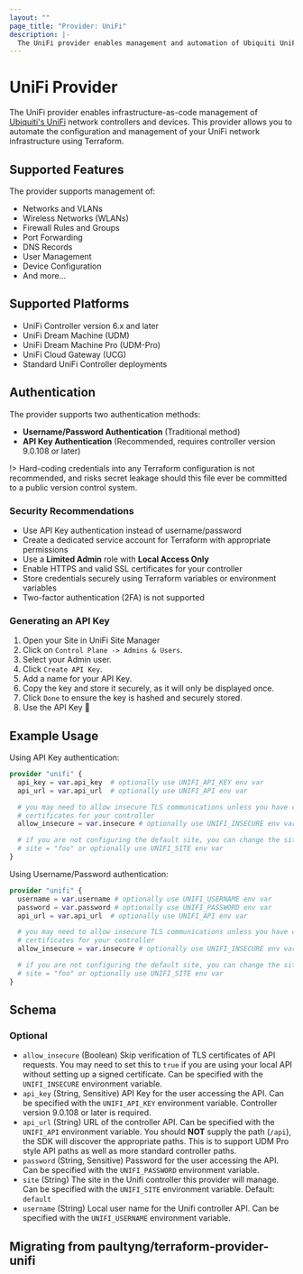 ```yaml
---
layout: ""
page_title: "Provider: UniFi"
description: |-
  The UniFi provider enables management and automation of Ubiquiti UniFi network infrastructure through Terraform.
---
```


# UniFi Provider

The UniFi provider enables infrastructure-as-code management of [Ubiquiti's UniFi](https://www.ui.com/) network controllers and devices. This provider allows you to automate the configuration and management of your UniFi network infrastructure using Terraform.

## Supported Features

The provider supports management of:

* Networks and VLANs
* Wireless Networks (WLANs)
* Firewall Rules and Groups
* Port Forwarding
* DNS Records
* User Management
* Device Configuration
* And more...

## Supported Platforms

* UniFi Controller version 6.x and later
* UniFi Dream Machine (UDM)
* UniFi Dream Machine Pro (UDM-Pro)
* UniFi Cloud Gateway (UCG)
* Standard UniFi Controller deployments

## Authentication

The provider supports two authentication methods:

* **Username/Password Authentication** (Traditional method)
* **API Key Authentication** (Recommended, requires controller version 9.0.108 or later)

!> Hard-coding credentials into any Terraform configuration is not recommended, and risks secret leakage should this file ever be committed to a public version control system.

### Security Recommendations

* Use API Key authentication instead of username/password
* Create a dedicated service account for Terraform with appropriate permissions
* Use a **Limited Admin** role with **Local Access Only**
* Enable HTTPS and valid SSL certificates for your controller
* Store credentials securely using Terraform variables or environment variables
* Two-factor authentication (2FA) is not supported

### Generating an API Key

1. Open your Site in UniFi Site Manager
2. Click on `Control Plane -> Admins & Users`.
3. Select your Admin user.
4. Click `Create API Key`.
5. Add a name for your API Key.
6. Copy the key and store it securely, as it will only be displayed once.
7. Click `Done` to ensure the key is hashed and securely stored.
8. Use the API Key 🎉

## Example Usage

Using API Key authentication:
```terraform
provider "unifi" {
  api_key = var.api_key  # optionally use UNIFI_API_KEY env var
  api_url = var.api_url  # optionally use UNIFI_API env var

  # you may need to allow insecure TLS communications unless you have configured
  # certificates for your controller
  allow_insecure = var.insecure # optionally use UNIFI_INSECURE env var

  # if you are not configuring the default site, you can change the site
  # site = "foo" or optionally use UNIFI_SITE env var
}
```

Using Username/Password authentication:
```terraform
provider "unifi" {
  username = var.username # optionally use UNIFI_USERNAME env var
  password = var.password # optionally use UNIFI_PASSWORD env var
  api_url = var.api_url  # optionally use UNIFI_API env var

  # you may need to allow insecure TLS communications unless you have configured
  # certificates for your controller
  allow_insecure = var.insecure # optionally use UNIFI_INSECURE env var

  # if you are not configuring the default site, you can change the site
  # site = "foo" or optionally use UNIFI_SITE env var
}
```

<!-- schema generated by tfplugindocs -->
## Schema

### Optional

- `allow_insecure` (Boolean) Skip verification of TLS certificates of API requests. You may need to set this to `true` if you are using your local API without setting up a signed certificate. Can be specified with the `UNIFI_INSECURE` environment variable.
- `api_key` (String, Sensitive) API Key for the user accessing the API. Can be specified with the `UNIFI_API_KEY` environment variable. Controller version 9.0.108 or later is required.
- `api_url` (String) URL of the controller API. Can be specified with the `UNIFI_API` environment variable. You should **NOT** supply the path (`/api`), the SDK will discover the appropriate paths. This is to support UDM Pro style API paths as well as more standard controller paths.
- `password` (String, Sensitive) Password for the user accessing the API. Can be specified with the `UNIFI_PASSWORD` environment variable.
- `site` (String) The site in the Unifi controller this provider will manage. Can be specified with the `UNIFI_SITE` environment variable. Default: `default`
- `username` (String) Local user name for the Unifi controller API. Can be specified with the `UNIFI_USERNAME` environment variable.

## Migrating from paultyng/terraform-provider-unifi
